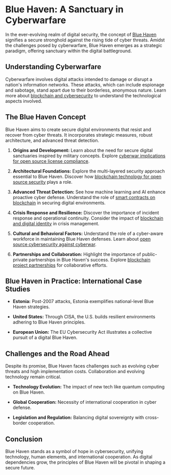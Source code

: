 # Blue Haven: A Sanctuary in Cyberwarfare

In the ever-evolving realm of digital security, the concept of [Blue Haven](https://www.cybersecurityintelligence.com/blog/the-concept-of-blue-haven-a-new-model-for-cybersecurity-4795.html) signifies a secure stronghold against the rising tide of cyber threats. Amidst the challenges posed by cyberwarfare, Blue Haven emerges as a strategic paradigm, offering sanctuary within the digital battleground.

## Understanding Cyberwarfare

Cyberwarfare involves digital attacks intended to damage or disrupt a nation's information networks. These attacks, which can include espionage and sabotage, stand apart due to their borderless, anonymous nature. Learn more about [blockchain and cybersecurity](https://www.license-token.com/wiki/blockchain-and-cybersecurity) to understand the technological aspects involved.

## The Blue Haven Concept

Blue Haven aims to create secure digital environments that resist and recover from cyber threats. It incorporates strategic measures, robust architecture, and advanced threat detection.

1. **Origins and Development:**
   Learn about the need for secure digital sanctuaries inspired by military concepts. Explore [cyberwar implications for open source license compliance](https://www.license-token.com/wiki/cyberwar-implications-for-open-source-license-compliance).

2. **Architectural Foundations:**
   Explore the multi-layered security approach essential to Blue Haven. Discover how [blockchain technology for open source security](https://www.license-token.com/wiki/blockchain-technology-for-open-source-security) plays a role.

3. **Advanced Threat Detection:**
   See how machine learning and AI enhance proactive cyber defense. Understand the role of [smart contracts on blockchain](https://www.license-token.com/wiki/smart-contracts-on-blockchain) in securing digital environments.

4. **Crisis Response and Resilience:**
   Discover the importance of incident response and operational continuity. Consider the impact of [blockchain and digital identity](https://www.license-token.com/wiki/blockchain-and-digital-identity) in crisis management.

5. **Cultural and Behavioral Factors:**
   Understand the role of a cyber-aware workforce in maintaining Blue Haven defenses. Learn about [open source cybersecurity against cyberwar](https://www.license-token.com/wiki/open-source-cybersecurity-against-cyberwar).

6. **Partnerships and Collaboration:**
   Highlight the importance of public-private partnerships in Blue Haven's success. Explore [blockchain project partnerships](https://www.license-token.com/wiki/blockchain-project-partnerships) for collaborative efforts.

## Blue Haven in Practice: International Case Studies

- **Estonia:**
  Post-2007 attacks, Estonia exemplifies national-level Blue Haven strategies.

- **United States:**
  Through CISA, the U.S. builds resilient environments adhering to Blue Haven principles.

- **European Union:**
  The EU Cybersecurity Act illustrates a collective pursuit of a digital Blue Haven.

## Challenges and the Road Ahead

Despite its promise, Blue Haven faces challenges such as evolving cyber threats and high implementation costs. Collaboration and evolving technology remain critical.

- **Technology Evolution:**
  The impact of new tech like quantum computing on Blue Haven.

- **Global Cooperation:**
  Necessity of international cooperation in cyber defense.

- **Legislation and Regulation:**
  Balancing digital sovereignty with cross-border cooperation.

## Conclusion

Blue Haven stands as a symbol of hope in cybersecurity, unifying technology, human elements, and international cooperation. As digital dependencies grow, the principles of Blue Haven will be pivotal in shaping a secure future.